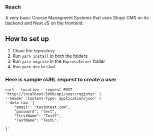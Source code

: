 ### Reach
A very basic Course Managment Systems that uses Strapi CMS on its backend and Next JS on the frontend.

## How to set up

1. Clone the repository
2. Run `yarn install` in both the folders
3. Run `yarn migrate` in the `ExpressServer` folder
4. Run `yarn dev` to start

### Here is sample cURL request to create a user

```
curl --location --request POST 'http://localhost:5000/api/user/register' \
--header 'Content-Type: application/json' \
--data-raw '{
    "email": "test@test.com",
    "password": "test",
    "firstName": "TestF",
    "lastName": "TestL",

}'
```
